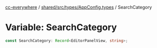 [cc-everywhere](../../../../../index.md) / [shared/src/types/AppConfig.types](../index.md) / SearchCategory

# Variable: SearchCategory

```ts
const SearchCategory: Record<EditorPanelView, string>;
```
